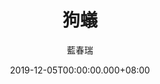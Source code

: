 ---
issue: 355
title: 狗蟻
author: 藍春瑞
date: 2019-12-05T00:00:00.000+08:00
topic: 生活
difficulty: 3
wikidata: Q98095806
wikidata_link: https://www.wikidata.org/wiki/Q98095806
---
